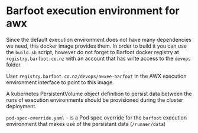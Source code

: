 # Barfoot execution environment for awx

Since the default execution environment does not have many dependencies we need, this docker image provides them.
In order to build it you can use the `build.sh` script, however do not forget to Barfoot docker registry at 
`registry.barfoot.co.nz` with an account that has write access to the `devops` folder.

User `registry.barfoot.co.nz/devops/awxee-barfoot` in the AWX execution environment interface to point to this image.

A kubernetes PersistentVolume object definition to persist data between the runs of execution environments should be provisioned during the cluster deployment.

`pod-spec-override.yaml` - is a Pod spec override for the `barfoot` execution environment that makes use of the persistant data (`/runner/data`)
